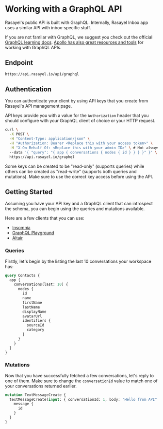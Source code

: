# Working with a GraphQL API

Rasayel's public API is built with GraphQL. Internally, Rasayel Inbox app uses a similar API with inbox-specific stuff.

If you are not familar with GraphQL, we suggest you check out the official [GraphQL learning docs](https://graphql.org/learn/). [Apollo has also great resources and tools](https://www.apollographql.com/docs/tutorial/introduction/) for working with GraphQL APIs.

## Endpoint

```sh
https://api.rasayel.io/api/graphql
```

## Authentication

You can authenticate your client by using API keys that you create from Rasayel's API management page.

API keys provide you with a value for the `Authorization` header that you should configure with your GraphQL client of choice or your HTTP request.

```sh
curl \
  -X POST \
  -H "Content-Type: application/json" \
  -H "Authorization: Bearer <Replace this with your access token>" \
  -H "X-On-Behalf-Of: <Replace this with your admin ID>" \ # Not always required
  --data '{ "query": "{ app { conversations { nodes { id } } } }" }' \
  https://api.rasayel.io/graphql
```


Some keys can be created to be "read-only" (supports queries) while others can be created as "read-write" (supports both queries and mutations). Make sure to use the correct key access before using the API.

## Getting Started

Assuming you have your API key and a GraphQL client that can introspect the schema, you can begin using the queries and mutations available. 

Here are a few clients that you can use:

- [Insomnia](https://insomnia.rest/)
- [GraphQL Playground](https://www.electronjs.org/apps/graphql-playground)
- [Altair](https://altair.sirmuel.design/)

### Queries

Firstly, let's begin by the listing the last 10 conversations your workspace has:

```graphql
query Contacts {
  app {
    conversations(last: 10) {
      nodes {
        id
        name
        firstName
        lastName
        displayName
        avatarUrl
        identifiers {
          sourceId
          category
        }
      }
    }
  }
}
```

### Mutations

Now that you have successfully fetched a few conversations, let's reply to one of them. Make sure to change the `conversationId` value to match one of your conversations returned earlier.

```graphql
mutation TextMessageCreate {
  textMessageCreate(input: { conversationId: 1, body: "Hello from API" }) {
    message {
      id
    }
  }
}
```

